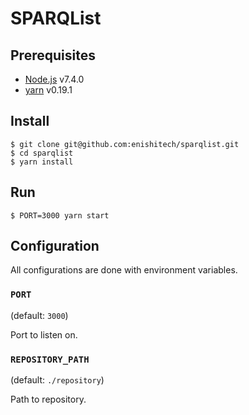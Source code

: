 # SPARQList

## Prerequisites

* [Node.js](https://nodejs.org/) v7.4.0
* [yarn](https://yarnpkg.com/) v0.19.1

## Install

    $ git clone git@github.com:enishitech/sparqlist.git
    $ cd sparqlist
    $ yarn install

## Run

    $ PORT=3000 yarn start

## Configuration

All configurations are done with environment variables.

### `PORT`

(default: `3000`)

Port to listen on.

### `REPOSITORY_PATH`

(default: `./repository`)

Path to repository.
